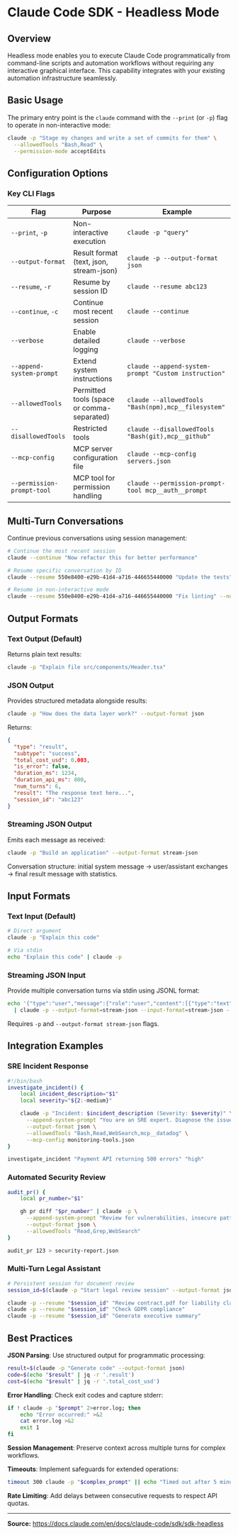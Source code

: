 # Claude Code SDK - Headless Mode

## Overview

Headless mode enables you to execute Claude Code programmatically from command-line scripts and automation workflows without requiring any interactive graphical interface. This capability integrates with your existing automation infrastructure seamlessly.

## Basic Usage

The primary entry point is the `claude` command with the `--print` (or `-p`) flag to operate in non-interactive mode:

```bash
claude -p "Stage my changes and write a set of commits for them" \
  --allowedTools "Bash,Read" \
  --permission-mode acceptEdits
```

## Configuration Options

### Key CLI Flags

| Flag | Purpose | Example |
|------|---------|---------|
| `--print`, `-p` | Non-interactive execution | `claude -p "query"` |
| `--output-format` | Result format (text, json, stream-json) | `claude -p --output-format json` |
| `--resume`, `-r` | Resume by session ID | `claude --resume abc123` |
| `--continue`, `-c` | Continue most recent session | `claude --continue` |
| `--verbose` | Enable detailed logging | `claude --verbose` |
| `--append-system-prompt` | Extend system instructions | `claude --append-system-prompt "Custom instruction"` |
| `--allowedTools` | Permitted tools (space or comma-separated) | `claude --allowedTools "Bash(npm),mcp__filesystem"` |
| `--disallowedTools` | Restricted tools | `claude --disallowedTools "Bash(git),mcp__github"` |
| `--mcp-config` | MCP server configuration file | `claude --mcp-config servers.json` |
| `--permission-prompt-tool` | MCP tool for permission handling | `claude --permission-prompt-tool mcp__auth__prompt` |

## Multi-Turn Conversations

Continue previous conversations using session management:

```bash
# Continue the most recent session
claude --continue "Now refactor this for better performance"

# Resume specific conversation by ID
claude --resume 550e8400-e29b-41d4-a716-446655440000 "Update the tests"

# Resume in non-interactive mode
claude --resume 550e8400-e29b-41d4-a716-446655440000 "Fix linting" --no-interactive
```

## Output Formats

### Text Output (Default)

Returns plain text results:

```bash
claude -p "Explain file src/components/Header.tsx"
```

### JSON Output

Provides structured metadata alongside results:

```bash
claude -p "How does the data layer work?" --output-format json
```

Returns:

```json
{
  "type": "result",
  "subtype": "success",
  "total_cost_usd": 0.003,
  "is_error": false,
  "duration_ms": 1234,
  "duration_api_ms": 800,
  "num_turns": 6,
  "result": "The response text here...",
  "session_id": "abc123"
}
```

### Streaming JSON Output

Emits each message as received:

```bash
claude -p "Build an application" --output-format stream-json
```

Conversation structure: initial system message → user/assistant exchanges → final result message with statistics.

## Input Formats

### Text Input (Default)

```bash
# Direct argument
claude -p "Explain this code"

# Via stdin
echo "Explain this code" | claude -p
```

### Streaming JSON Input

Provide multiple conversation turns via stdin using JSONL format:

```bash
echo '{"type":"user","message":{"role":"user","content":[{"type":"text","text":"Explain this code"}]}}' \
  | claude -p --output-format=stream-json --input-format=stream-json --verbose
```

Requires `-p` and `--output-format stream-json` flags.

## Integration Examples

### SRE Incident Response

```bash
#!/bin/bash
investigate_incident() {
    local incident_description="$1"
    local severity="${2:-medium}"

    claude -p "Incident: $incident_description (Severity: $severity)" \
      --append-system-prompt "You are an SRE expert. Diagnose the issue, assess impact, and provide immediate action items." \
      --output-format json \
      --allowedTools "Bash,Read,WebSearch,mcp__datadog" \
      --mcp-config monitoring-tools.json
}

investigate_incident "Payment API returning 500 errors" "high"
```

### Automated Security Review

```bash
audit_pr() {
    local pr_number="$1"

    gh pr diff "$pr_number" | claude -p \
      --append-system-prompt "Review for vulnerabilities, insecure patterns, and compliance issues." \
      --output-format json \
      --allowedTools "Read,Grep,WebSearch"
}

audit_pr 123 > security-report.json
```

### Multi-Turn Legal Assistant

```bash
# Persistent session for document review
session_id=$(claude -p "Start legal review session" --output-format json | jq -r '.session_id')

claude -p --resume "$session_id" "Review contract.pdf for liability clauses"
claude -p --resume "$session_id" "Check GDPR compliance"
claude -p --resume "$session_id" "Generate executive summary"
```

## Best Practices

**JSON Parsing**: Use structured output for programmatic processing:

```bash
result=$(claude -p "Generate code" --output-format json)
code=$(echo "$result" | jq -r '.result')
cost=$(echo "$result" | jq -r '.total_cost_usd')
```

**Error Handling**: Check exit codes and capture stderr:

```bash
if ! claude -p "$prompt" 2>error.log; then
    echo "Error occurred:" >&2
    cat error.log >&2
    exit 1
fi
```

**Session Management**: Preserve context across multiple turns for complex workflows.

**Timeouts**: Implement safeguards for extended operations:

```bash
timeout 300 claude -p "$complex_prompt" || echo "Timed out after 5 minutes"
```

**Rate Limiting**: Add delays between consecutive requests to respect API quotas.

---

**Source:** https://docs.claude.com/en/docs/claude-code/sdk/sdk-headless
